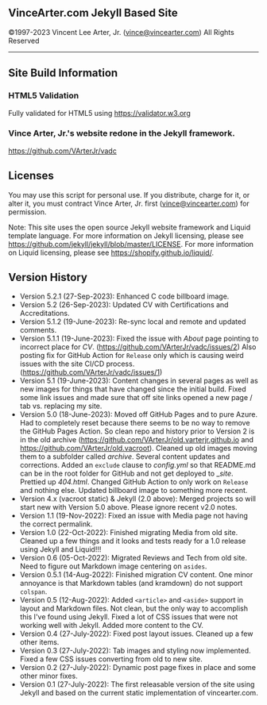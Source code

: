 ## **VinceArter.com Jekyll Based Site**
&copy;1997-2023 Vincent Lee Arter, Jr. (vince@vincearter.com) All Rights Reserved

---

## Site Build Information
### HTML5 Validation
Fully validated for HTML5 using https://validator.w3.org

### Vince Arter, Jr.'s website redone in the Jekyll framework.
https://github.com/VArterJr/vadc

## Licenses
You may use this script for personal use. If you distribute, charge for it, or alter it, you must contract Vince Arter, Jr. first (vince@vincearter.com) for permission.

Note: This site uses the open source Jekyll website framework and Liquid template language. For more information on Jekyll licensing, please see https://github.com/jekyll/jekyll/blob/master/LICENSE. For more information on Liquid licensing, please see https://shopify.github.io/liquid/.

## Version History
* Version 5.2.1 (27-Sep-2023): Enhanced C code billboard image.
* Version 5.2 (26-Sep-2023): Updated CV with Certifications and Accreditations.
* Version 5.1.2 (19-June-2023): Re-sync local and remote and updated comments.
* Version 5.1.1 (19-June-2023): Fixed the issue with _About_ page pointing to incorrect place for _CV_. (https://github.com/VArterJr/vadc/issues/2) Also posting fix for GitHub Action for `Release` only which is causing weird issues with the site CI/CD process. (https://github.com/VArterJr/vadc/issues/1)
* Version 5.1 (19-June-2023): Content changes in several pages as well as new images for things that have changed since the initial build. Fixed some link issues and made sure that off site links opened a new page / tab vs. replacing my site.
* Version 5.0 (18-June-2023): Moved off GitHub Pages and to pure Azure. Had to completely reset because there seems to be no way to remove the GitHub Pages Action. So clean repo and history prior to Version 2 is in the old archive (https://github.com/VArterJr/old.varterjr.github.io and https://github.com/VArterJr/old.vacroot). Cleaned up old images moving them to a subfolder called _archive_. Several content updates and corrections. Added an `exclude` clause to _config.yml_ so that README.md can be in the root folder for GitHub and not get deployed to __site_. Prettied up _404.html_. Changed GitHub Action to only work on `Release` and nothing else. Updated billboard image to something more recent.
* Version 4.x (vacroot static) & Jekyll (2.0 above): Merged projects so will start new with Version 5.0 above. Please ignore recent v2.0 notes.
* Version 1.1 (19-Nov-2022): Fixed an issue with Media page not having the correct permalink. 
* Version 1.0 (22-Oct-2022): Finished migrating Media from old site. Cleaned up a few things and it looks and tests ready for a 1.0 release using Jekyll and Liquid!!!
* Version 0.6 (05-Oct-2022): Migrated Reviews and Tech from old site. Need to figure out Markdown image centering on `asides`.
* Version 0.5.1 (14-Aug-2022): Finished migration CV content. One minor annoyance is that Markdown tables (and kramdown) do not support `colspan`.
* Version 0.5 (12-Aug-2022): Added `<article>` and `<aside>` support in layout and Markdown files. Not clean, but the only way to accomplish this I've found using Jekyll. Fixed a lot of CSS issues that were not working well with Jekyll. Added more content to the CV.
* Version 0.4 (27-July-2022): Fixed post layout issues. Cleaned up a few other items.
* Version 0.3 (27-July-2022): Tab images and styling now implemented. Fixed a few CSS issues converting from old to new site.
* Version 0.2 (27-July-2022): Dynamic post page fixes in place and some other minor fixes.
* Version 0.1 (27-July-2022): The first releasable version of the site using Jekyll and based on the current static implementation of vincearter.com.
